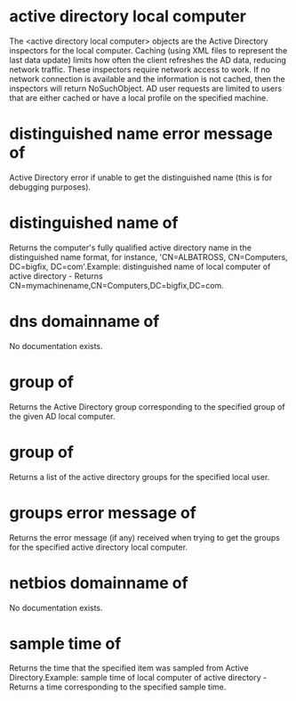 # active directory local computer

The &lt;active directory local computer&gt; objects are the Active Directory inspectors for the local computer. Caching (using XML files to represent the last data update) limits how often the client refreshes the AD data, reducing network traffic. These inspectors require network access to work. If no network connection is available and the information is not cached, then the inspectors will return NoSuchObject. AD user requests are limited to users that are either cached or have a local profile on the specified machine.

# distinguished name error message of <active directory local computer>

Active Directory error if unable to get the distinguished name (this is for debugging purposes).

# distinguished name of <active directory local computer>

Returns the computer&#39;s fully qualified active directory name in the distinguished name format, for instance, &#39;CN=ALBATROSS, CN=Computers, DC=bigfix, DC=com&#39;.Example: distinguished name of local computer of active directory - Returns CN=mymachinename,CN=Computers,DC=bigfix,DC=com.

# dns domainname of <active directory local computer>

No documentation exists.

# group <string> of <active directory local computer>

Returns the Active Directory group corresponding to the specified group of the given AD local computer.

# group of <active directory local computer>

Returns a list of the active directory groups for the specified local user.

# groups error message of <active directory local computer>

Returns the error message (if any) received when trying to get the groups for the specified active directory local computer.

# netbios domainname of <active directory local computer>

No documentation exists.

# sample time of <active directory local computer>

Returns the time that the specified item was sampled from Active Directory.Example: sample time of local computer of active directory - Returns a time corresponding to the specified sample time.
